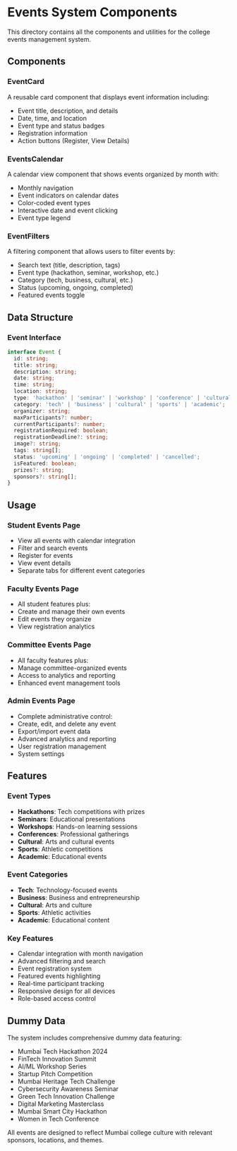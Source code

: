 # Events System Components

This directory contains all the components and utilities for the college events management system.

## Components

### EventCard
A reusable card component that displays event information including:
- Event title, description, and details
- Date, time, and location
- Event type and status badges
- Registration information
- Action buttons (Register, View Details)

### EventsCalendar
A calendar view component that shows events organized by month with:
- Monthly navigation
- Event indicators on calendar dates
- Color-coded event types
- Interactive date and event clicking
- Event type legend

### EventFilters
A filtering component that allows users to filter events by:
- Search text (title, description, tags)
- Event type (hackathon, seminar, workshop, etc.)
- Category (tech, business, cultural, etc.)
- Status (upcoming, ongoing, completed)
- Featured events toggle

## Data Structure

### Event Interface
```typescript
interface Event {
  id: string;
  title: string;
  description: string;
  date: string;
  time: string;
  location: string;
  type: 'hackathon' | 'seminar' | 'workshop' | 'conference' | 'cultural' | 'sports' | 'academic';
  category: 'tech' | 'business' | 'cultural' | 'sports' | 'academic';
  organizer: string;
  maxParticipants?: number;
  currentParticipants?: number;
  registrationRequired: boolean;
  registrationDeadline?: string;
  image?: string;
  tags: string[];
  status: 'upcoming' | 'ongoing' | 'completed' | 'cancelled';
  isFeatured: boolean;
  prizes?: string;
  sponsors?: string[];
}
```

## Usage

### Student Events Page
- View all events with calendar integration
- Filter and search events
- Register for events
- View event details
- Separate tabs for different event categories

### Faculty Events Page
- All student features plus:
- Create and manage their own events
- Edit events they organize
- View registration analytics

### Committee Events Page
- All faculty features plus:
- Manage committee-organized events
- Access to analytics and reporting
- Enhanced event management tools

### Admin Events Page
- Complete administrative control:
- Create, edit, and delete any event
- Export/import event data
- Advanced analytics and reporting
- User registration management
- System settings

## Features

### Event Types
- **Hackathons**: Tech competitions with prizes
- **Seminars**: Educational presentations
- **Workshops**: Hands-on learning sessions
- **Conferences**: Professional gatherings
- **Cultural**: Arts and cultural events
- **Sports**: Athletic competitions
- **Academic**: Educational events

### Event Categories
- **Tech**: Technology-focused events
- **Business**: Business and entrepreneurship
- **Cultural**: Arts and culture
- **Sports**: Athletic activities
- **Academic**: Educational content

### Key Features
- Calendar integration with month navigation
- Advanced filtering and search
- Event registration system
- Featured events highlighting
- Real-time participant tracking
- Responsive design for all devices
- Role-based access control

## Dummy Data

The system includes comprehensive dummy data featuring:
- Mumbai Tech Hackathon 2024
- FinTech Innovation Summit
- AI/ML Workshop Series
- Startup Pitch Competition
- Mumbai Heritage Tech Challenge
- Cybersecurity Awareness Seminar
- Green Tech Innovation Challenge
- Digital Marketing Masterclass
- Mumbai Smart City Hackathon
- Women in Tech Conference

All events are designed to reflect Mumbai college culture with relevant sponsors, locations, and themes.

